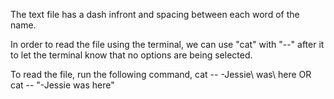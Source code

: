 The text file has a dash infront and spacing between each word of the name.

In order to read the file using the terminal, we can use "cat" with "--" after it to 
let the terminal know that no options are being selected.

To read the file, run the following command,
    cat -- -Jessie\ was\ here
    OR
    cat -- "-Jessie was here"